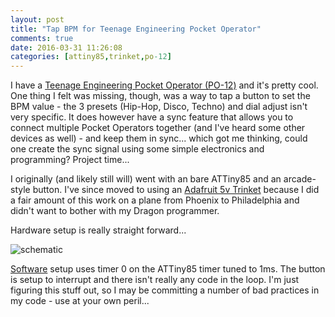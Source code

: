 ```yaml
---
layout: post
title: "Tap BPM for Teenage Engineering Pocket Operator"
comments: true
date: 2016-03-31 11:26:08
categories: [attiny85,trinket,po-12]
---
```


I have a [Teenage Engineering Pocket Operator (PO-12)](https://www.teenageengineering.com/products/po) and it's pretty cool. One thing I felt was missing, though, was a way to tap a button to set the BPM value - the 3 presets (Hip-Hop, Disco, Techno) and dial adjust isn't very specific. It does however have a sync feature that allows you to connect multiple Pocket Operators together (and I've heard some other devices as well) - and keep them in sync... which got me thinking, could one create the sync signal using some simple electronics and programming? Project time...

I originally (and likely still will) went with an bare ATTiny85 and an arcade-style button. I've since moved to using an [Adafruit 5v Trinket](https://www.adafruit.com/products/1501) because I did a fair amount of this work on a plane from Phoenix to Philadelphia and didn't want to bother with my Dragon programmer.

Hardware setup is really straight forward...

![schematic](http://media.jaywiggins.com.s3.amazonaws.com/images/Screen%20Shot%202016-03-31%20at%204.09.46%20PM.png "schematic")

[Software](https://github.com/funkfinger/tap-bpm-click-track/blob/5ea43eae6498fdbdec285e12b0fcdaf8c4e07898/src/main.cpp) setup uses timer 0 on the ATTiny85 timer tuned to 1ms. The button is setup to interrupt and there isn't really any code in the loop. I'm just figuring this stuff out, so I may be committing a number of bad practices in my code - use at your own peril...
